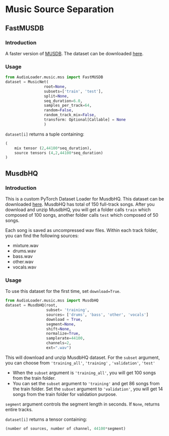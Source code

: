 # Music Source Separation

## FastMUSDB
### Introduction
A faster version of [MUSDB](https://github.com/sigsep/sigsep-mus-db). The dataset can be downloaded [here](https://zenodo.org/record/3338373#.Ymjj5C0RpQI).
### Usage
```python
from AudioLoader.music.mss import FastMUSDB
dataset = MusicNet(
                 root=None,
                 subsets=['train', 'test'],
                 split=None,
                 seq_duration=6.0,
                 samples_per_track=64,
                 random=False,
                 random_track_mix=False,
                 transform: Optional[Callable] = None
                 )
```

`dataset[i]` returns a tuple containing:

```python
(
    mix tensor (2,44100*seq_duration),
    source tensors (4,2,44100*seq_duration)
)
```


## MusdbHQ
### Introduction
This is a custom PyTorch Dataset Loader for MusdbHQ. This dataset can be downloaded [here](https://zenodo.org/record/3338373#.Ymjj5C0RpQI). MusdbHQ has total of 150 full-track songs. 
After you download and unzip MusdbHQ, you will get a folder calls `train` which composed of 100 songs, another folder calls `test` which composed of 50 songs.

Each song is saved as uncompressed wav files. Within each track folder, you can find the following sources: 
* mixture.wav
* drums.wav
* bass.wav
* other.wav
* vocals.wav

### Usage
To use this dataset for the first time, set `download=True`.
 
```python
from AudioLoader.music.mss import MusdbHQ
dataset = MusdbHQ(root, 
                  subset= 'training', 
                  sources= ['drums', 'bass', 'other', 'vocals']
                  download = True, 
                  segment=None, 
                  shift=None, 
                  normalize=True,
                  samplerate=44100, 
                  channels=2, 
                  ext=".wav")
```

This will download and unzip MusdbHQ dataset.
For the `subset` argument, you can choose from `'training_all'`, `'training'` , `'validation'`, `'test'`

* When the `subset` argument is `'training_all'`, you will get 100 songs from the train folder.
* You can set the `subset` argument to `'training'` and get 86 songs from the train folder. Set the `subset` argument to `'validation'`, you will get 14 songs from the train folder for validation purpose.

`segment` argument controls the segment length in seconds. If `None`, returns entire tracks.

`dataset[i]` returns a tensor containing:
 
```python
(number of sources, number of channel, 44100*segment)
```